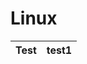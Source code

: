 # Linux

|          Test          |           test1                 |
|------------------------|----------------------------|
